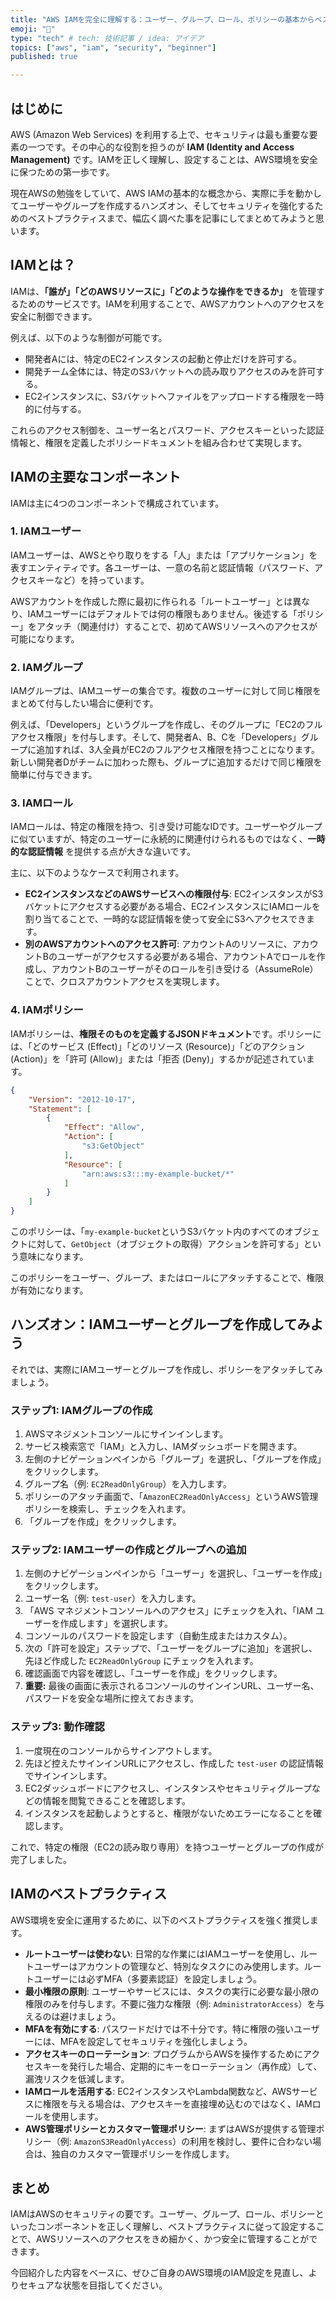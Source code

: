 ```yaml
---
title: "AWS IAMを完全に理解する：ユーザー、グループ、ロール、ポリシーの基本からベストプラクティスまで"
emoji: "🔐"
type: "tech" # tech: 技術記事 / idea: アイデア
topics: ["aws", "iam", "security", "beginner"]
published: true

---
```


## はじめに

AWS (Amazon Web Services) を利用する上で、セキュリティは最も重要な要素の一つです。その中心的な役割を担うのが **IAM (Identity and Access Management)** です。IAMを正しく理解し、設定することは、AWS環境を安全に保つための第一歩です。

現在AWSの勉強をしていて、AWS IAMの基本的な概念から、実際に手を動かしてユーザーやグループを作成するハンズオン、そしてセキュリティを強化するためのベストプラクティスまで、幅広く調べた事を記事にしてまとめてみようと思います。

## IAMとは？

IAMは、**「誰が」「どのAWSリソースに」「どのような操作をできるか」** を管理するためのサービスです。IAMを利用することで、AWSアカウントへのアクセスを安全に制御できます。

例えば、以下のような制御が可能です。

*   開発者Aには、特定のEC2インスタンスの起動と停止だけを許可する。
*   開発チーム全体には、特定のS3バケットへの読み取りアクセスのみを許可する。
*   EC2インスタンスに、S3バケットへファイルをアップロードする権限を一時的に付与する。

これらのアクセス制御を、ユーザー名とパスワード、アクセスキーといった認証情報と、権限を定義したポリシードキュメントを組み合わせて実現します。

## IAMの主要なコンポーネント

IAMは主に4つのコンポーネントで構成されています。

### 1. IAMユーザー

IAMユーザーは、AWSとやり取りをする「人」または「アプリケーション」を表すエンティティです。各ユーザーは、一意の名前と認証情報（パスワード、アクセスキーなど）を持っています。

AWSアカウントを作成した際に最初に作られる「ルートユーザー」とは異なり、IAMユーザーにはデフォルトでは何の権限もありません。後述する「ポリシー」をアタッチ（関連付け）することで、初めてAWSリソースへのアクセスが可能になります。

### 2. IAMグループ

IAMグループは、IAMユーザーの集合です。複数のユーザーに対して同じ権限をまとめて付与したい場合に便利です。

例えば、「Developers」というグループを作成し、そのグループに「EC2のフルアクセス権限」を付与します。そして、開発者A、B、Cを「Developers」グループに追加すれば、3人全員がEC2のフルアクセス権限を持つことになります。新しい開発者Dがチームに加わった際も、グループに追加するだけで同じ権限を簡単に付与できます。

### 3. IAMロール

IAMロールは、特定の権限を持つ、引き受け可能なIDです。ユーザーやグループに似ていますが、特定のユーザーに永続的に関連付けられるものではなく、**一時的な認証情報** を提供する点が大きな違いです。

主に、以下のようなケースで利用されます。

*   **EC2インスタンスなどのAWSサービスへの権限付与**: EC2インスタンスがS3バケットにアクセスする必要がある場合、EC2インスタンスにIAMロールを割り当てることで、一時的な認証情報を使って安全にS3へアクセスできます。
*   **別のAWSアカウントへのアクセス許可**: アカウントAのリソースに、アカウントBのユーザーがアクセスする必要がある場合、アカウントAでロールを作成し、アカウントBのユーザーがそのロールを引き受ける（AssumeRole）ことで、クロスアカウントアクセスを実現します。

### 4. IAMポリシー

IAMポリシーは、**権限そのものを定義するJSONドキュメント**です。ポリシーには、「どのサービス (Effect)」「どのリソース (Resource)」「どのアクション (Action)」を「許可 (Allow)」または「拒否 (Deny)」するかが記述されています。

```json
{
    "Version": "2012-10-17",
    "Statement": [
        {
            "Effect": "Allow",
            "Action": [
                "s3:GetObject"
            ],
            "Resource": [
                "arn:aws:s3:::my-example-bucket/*"
            ]
        }
    ]
}
```

このポリシーは、「`my-example-bucket`というS3バケット内のすべてのオブジェクトに対して、`GetObject`（オブジェクトの取得）アクションを許可する」という意味になります。

このポリシーをユーザー、グループ、またはロールにアタッチすることで、権限が有効になります。

## ハンズオン：IAMユーザーとグループを作成してみよう

それでは、実際にIAMユーザーとグループを作成し、ポリシーをアタッチしてみましょう。

### ステップ1: IAMグループの作成

1.  AWSマネジメントコンソールにサインインします。
2.  サービス検索窓で「IAM」と入力し、IAMダッシュボードを開きます。
3.  左側のナビゲーションペインから「グループ」を選択し、「グループを作成」をクリックします。
4.  グループ名（例: `EC2ReadOnlyGroup`）を入力します。
5.  ポリシーのアタッチ画面で、「`AmazonEC2ReadOnlyAccess`」というAWS管理ポリシーを検索し、チェックを入れます。
6.  「グループを作成」をクリックします。

### ステップ2: IAMユーザーの作成とグループへの追加

1.  左側のナビゲーションペインから「ユーザー」を選択し、「ユーザーを作成」をクリックします。
2.  ユーザー名（例: `test-user`）を入力します。
3.  「AWS マネジメントコンソールへのアクセス」にチェックを入れ、「IAM ユーザーを作成します」を選択します。
4.  コンソールのパスワードを設定します（自動生成またはカスタム）。
5.  次の「許可を設定」ステップで、「ユーザーをグループに追加」を選択し、先ほど作成した `EC2ReadOnlyGroup` にチェックを入れます。
6.  確認画面で内容を確認し、「ユーザーを作成」をクリックします。
7.  **重要:** 最後の画面に表示されるコンソールのサインインURL、ユーザー名、パスワードを安全な場所に控えておきます。

### ステップ3: 動作確認

1.  一度現在のコンソールからサインアウトします。
2.  先ほど控えたサインインURLにアクセスし、作成した `test-user` の認証情報でサインインします。
3.  EC2ダッシュボードにアクセスし、インスタンスやセキュリティグループなどの情報を閲覧できることを確認します。
4.  インスタンスを起動しようとすると、権限がないためエラーになることを確認します。

これで、特定の権限（EC2の読み取り専用）を持つユーザーとグループの作成が完了しました。

## IAMのベストプラクティス

AWS環境を安全に運用するために、以下のベストプラクティスを強く推奨します。

*   **ルートユーザーは使わない**: 日常的な作業にはIAMユーザーを使用し、ルートユーザーはアカウントの管理など、特別なタスクにのみ使用します。ルートユーザーには必ずMFA（多要素認証）を設定しましょう。
*   **最小権限の原則**: ユーザーやサービスには、タスクの実行に必要な最小限の権限のみを付与します。不要に強力な権限（例: `AdministratorAccess`）を与えるのは避けましょう。
*   **MFAを有効にする**: パスワードだけでは不十分です。特に権限の強いユーザーには、MFAを設定してセキュリティを強化しましょう。
*   **アクセスキーのローテーション**: プログラムからAWSを操作するためにアクセスキーを発行した場合、定期的にキーをローテーション（再作成）して、漏洩リスクを低減します。
*   **IAMロールを活用する**: EC2インスタンスやLambda関数など、AWSサービスに権限を与える場合は、アクセスキーを直接埋め込むのではなく、IAMロールを使用します。
*   **AWS管理ポリシーとカスタマー管理ポリシー**: まずはAWSが提供する管理ポリシー（例: `AmazonS3ReadOnlyAccess`）の利用を検討し、要件に合わない場合は、独自のカスタマー管理ポリシーを作成します。

## まとめ

IAMはAWSのセキュリティの要です。ユーザー、グループ、ロール、ポリシーといったコンポーネントを正しく理解し、ベストプラクティスに従って設定することで、AWSリソースへのアクセスをきめ細かく、かつ安全に管理することができます。

今回紹介した内容をベースに、ぜひご自身のAWS環境のIAM設定を見直し、よりセキュアな状態を目指してください。
　

